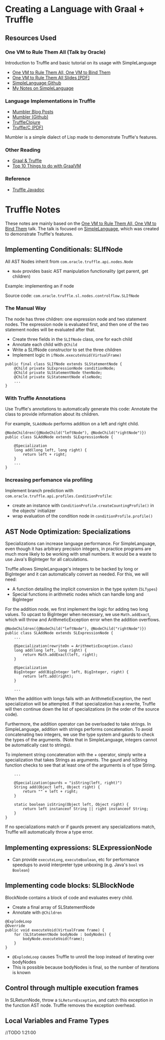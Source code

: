# Creating a Language with Graal + Truffle

## Resources Used

### One VM to Rule Them All (Talk by Oracle)
Introduction to Truffle and basic tutorial on its usage with SimpleLanguage

- [One VM to Rule Them All, One VM to Bind Them](https://www.youtube.com/watch?v=FJY96_6Y3a4)
- [One VM to Rule Them All Slides [PDF]](https://lafo.ssw.uni-linz.ac.at/pub/papers/2016_PLDI_Truffle.pdf)
- [SimpleLanguage Github](https://github.com/graalvm/simplelanguage)
- [My Notes on SimpleLanguage](simple.html)


### Language Implementations in Truffle

- [Mumbler Blog Posts](http://cesquivias.github.io/tags/truffle.html)
- [Mumbler (Github)](https://github.com/cesquivias/mumbler)
- [TruffleClojure](https://epub.jku.at/obvulihs/content/pageview/508383)
- [Truffle/C (PDF)](http://ssw.jku.at/General/Staff/ManuelRigger/thesis.pdf)

Mumbler is a simple dialect of Lisp made to demonstrate Truffle's features.

### Other Reading

- [Graal & Truffle](https://blog.plan99.net/graal-truffle-134d8f28fb69)
- [Top 10 Things to do with GraalVM](https://medium.com/graalvm/graalvm-ten-things-12d9111f307d)

### Reference

- [Truffle Javadoc](https://www.graalvm.org/truffle/javadoc/)

# Truffle Notes

These notes are mainly based on the [One VM to Rule Them All, One VM to Bind Them](https://www.youtube.com/watch?v=FJY96_6Y3a4)
talk. The talk is focused on [SimpleLanguage](simple.html), which was created to
demonstrate Truffle's features.

## Implementing Conditionals: SLIfNode

All AST Nodes inherit from `com.oracle.truffle.api.nodes.Node`
- `Node` provides basic AST manipulation functionality (get parent, get children)

Example: implementing an if node

Source code: `com.oracle.truffle.sl.nodes.controlflow.SLIfNode`

### The Manual Way

The node has three children: one expression node and two statement nodes.
The expression node is evaluated first, and then one of the two statement nodes will
be evaluated after that.

- Create three fields in the `SLIfNode` class, one for each child
- Annotate each child with `@Child`
- Write a SLIfNode constructor to set the three children
- Implement logic in `ifNode.executeVoid(VirtualFrame)`

```
public final class SLIfNode extends SLStatementNode {
    @Child private SLExpressionNode conditionNode;
    @Child private SLStatementNode thenNode;
    @Child private SLStatementNode elseNode;
    ...
}
```

### With Truffle Annotations

Use Truffle's annotations to automatically generate this code: Annotate the class to provide
information about its children.

For example, `SLAddNode` performs addition on a left and right child.
```
@NodeChildren({@NodeChild("leftNode"), @NodeChild("rightNode")})
public class SLAddNode extends SLExpressionNode {

    @Specialization    
    long add(long left, long right) {
        return left + right;
    }
    ...
}
```

### Increasing perfomance via profiling

Implement branch prediction with `com.oracle.truffle.api.profiles.ConditionProfile`:

- create an instance with `ConditionProfile.createCountingProfile()` in the objects'
initializer
- wrap evaluation of the condition node in `conditionProfile.profile()`

## AST Node Optimization: Specializations

Specializations can increase language performance. For SimpleLanguage, even though it
has arbitrary precision integers, in practice programs are much more likely to be working
with small numbers. It would be a waste to use Java's BigInteger for all calculations.

Truffle allows SimpleLanguage's integers to be backed by long or BigInteger and it can
automatically convert as needed. For this, we will need:
- A function detailing the implicit conversion in the type system (`SLTypes`)
- Special functions in arithmetic nodes which can handle long and BigInteger

For the addition node, we first implement the logic for adding two long values.
To upcast to BigInteger when necessary, we use `Math.addExact`, which will throw
and ArithmeticException error when the addition overflows.

```
@NodeChildren({@NodeChild("leftNode"), @NodeChild("rightNode")})
public class SLAddNode extends SLExpressionNode {
    ...

    @Specialization(rewriteOn = ArithmeticException.class)
    long add(long left, long right) {
        return Math.addExact(left, right);
    }

    @Specialization
    BigInteger add(BigInteger left, BigInteger, right) {
        return left.add(right);
    }

    ...
```

When the addition with longs fails with an ArithmeticException, the next specialization
will be attempted. If that specialization has a rewrite, Truffle will then continue
down the list of specializations (in the order of the source code).

Furthermore, the addition operator can be overloaded to take strings. In SimpleLanguage,
addition with strings performs concatenation. To avoid concatenating two integers,
we use the type system and gaurds to check the types of the arguments. (Note that in
SimpleLanguage, integers cannot be automatically cast to strings).

To implement string concatenation with the + operator, simply write a specialization that takes
Strings as arguments. The gaurd and isString function checks to see that at least one
of the arguments is of type String.

```
    ...

    @Specialization(gaurds = "isString(left, right)")
    String add(Object left, Object right) {
        return "" + left + right;
    }

    static boolean isString(Object left, Object right) {
        return left instanceof String || right instanceof String;
    }
}
```

If no specializations match or if gaurds prevent any specializations match, Truffle will
automatically throw a type error.

## Implementing expressions: SLExpressionNode

- Can provide `executeLong`, `executeBoolean`, etc for performance speedups to avoid
interpreter type unboxing (e.g. Java's `bool` vs `Boolean`)

## Implementing code blocks: SLBlockNode

BlockNode contains a block of code and evaluates every child.

- Create a final array of SLStatementNode
- Annotate with `@Children`

```
@ExplodeLoop
@Override
public void executeVoid(VirtualFrame frame) {
    for (SLStatementNode bodyNode : bodyNodes) {
        bodyNode.executeVoid(frame);
    }
}
```

- `@ExplodeLoop` causes Truffle to unroll the loop instead of iterating over bodyNodes
- This is possible because bodyNodes is final, so the number of iterations is known

## Control through multiple execution frames

In SLReturnNode, throw a `SLReturnException`, and catch this exception in the function
AST node. Truffle removes the exception overhead.

## Local Variables and Frame Types

//TODO 1:21:00
